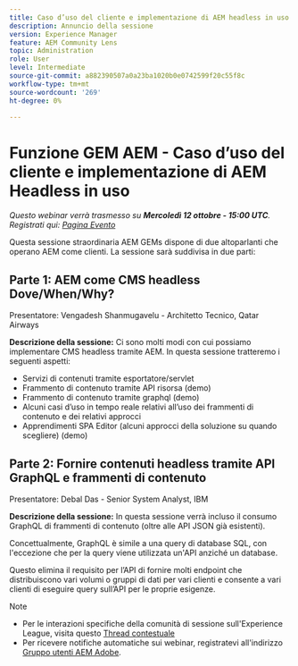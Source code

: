 ```yaml
---
title: Caso d’uso del cliente e implementazione di AEM headless in uso
description: Annuncio della sessione
version: Experience Manager
feature: AEM Community Lens
topic: Administration
role: User
level: Intermediate
source-git-commit: a882390507a0a23ba1020b0e0742599f20c55f8c
workflow-type: tm+mt
source-wordcount: '269'
ht-degree: 0%

---
```


# Funzione GEM AEM - Caso d’uso del cliente e implementazione di AEM Headless in uso

*Questo webinar verrà trasmesso su **Mercoledì 12 ottobre - 15:00 UTC**. Registrati qui: [Pagina Evento](https://adobe.ly/3dlDWjh)*

Questa sessione straordinaria AEM GEMs dispone di due altoparlanti che operano AEM come clienti. La sessione sarà suddivisa in due parti:

## Parte 1: AEM come CMS headless Dove/When/Why?

Presentatore: Vengadesh Shanmugavelu - Architetto Tecnico, Qatar Airways

**Descrizione della sessione:**
Ci sono molti modi con cui possiamo implementare CMS headless tramite AEM.
In questa sessione tratteremo i seguenti aspetti:

* Servizi di contenuti tramite esportatore/servlet
* Frammento di contenuto tramite API risorsa (demo)
* Frammento di contenuto tramite graphql (demo)
* Alcuni casi d’uso in tempo reale relativi all’uso dei frammenti di contenuto e dei relativi approcci
* Apprendimenti SPA Editor (alcuni approcci della soluzione su quando scegliere) (demo)

## Parte 2: Fornire contenuti headless tramite API GraphQL e frammenti di contenuto

Presentatore: Debal Das - Senior System Analyst, IBM

**Descrizione della sessione:**
In questa sessione verrà incluso il consumo GraphQL di frammenti di contenuto (oltre alle API JSON già esistenti).

Concettualmente, GraphQL è simile a una query di database SQL, con l&#39;eccezione che per la query viene utilizzata un&#39;API anziché un database.

Questo elimina il requisito per l’API di fornire molti endpoint che distribuiscono vari volumi o gruppi di dati per vari clienti e consente a vari clienti di eseguire query sull’API per le proprie esigenze.

>[!NOTE]
>
>* Per le interazioni specifiche della comunità di sessione sull&#39;Experience League, visita questo [Thread contestuale](https://adobe.ly/3r6P4nr)
>* Per ricevere notifiche automatiche sui webinar, registratevi all&#39;indirizzo [Gruppo utenti AEM Adobe](https://aem-augs.adobe.com/).